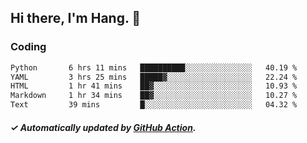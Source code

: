 ## Hi there, I'm Hang. 👋

### Coding

<!--START_SECTION:waka-->

```txt
Python       6 hrs 11 mins   ██████████░░░░░░░░░░░░░░░   40.19 %
YAML         3 hrs 25 mins   █████▓░░░░░░░░░░░░░░░░░░░   22.24 %
HTML         1 hr 41 mins    ██▓░░░░░░░░░░░░░░░░░░░░░░   10.93 %
Markdown     1 hr 34 mins    ██▓░░░░░░░░░░░░░░░░░░░░░░   10.27 %
Text         39 mins         █░░░░░░░░░░░░░░░░░░░░░░░░   04.32 %
```

<!--END_SECTION:waka-->

##### ✓ Automatically updated by [GitHub Action](https://github.com/huhuhang/huhuhang/actions).
